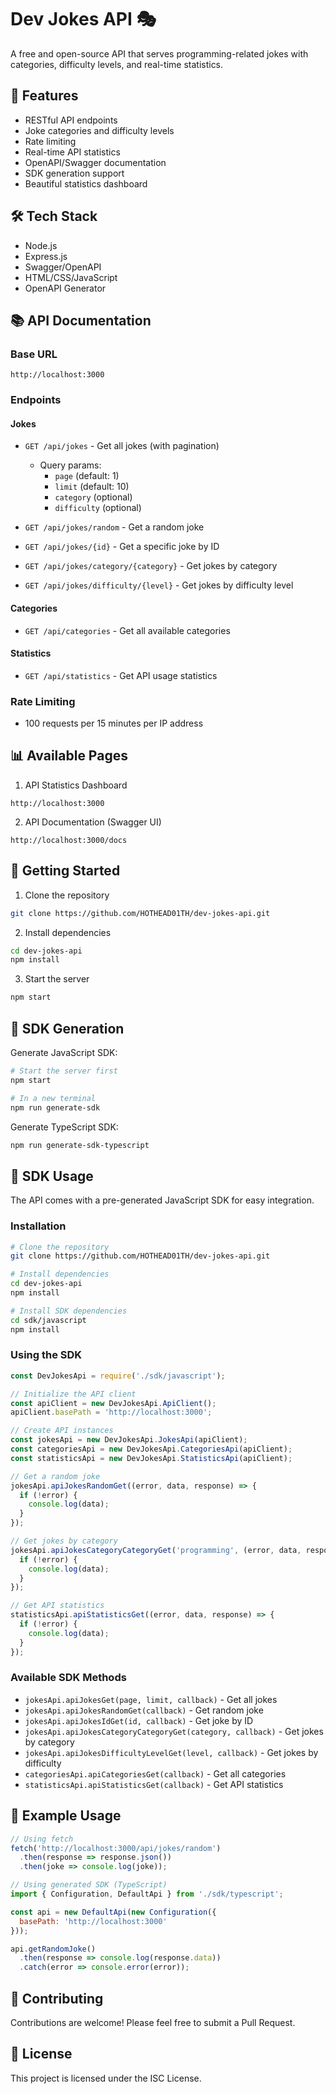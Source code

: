 # Dev Jokes API 🎭

A free and open-source API that serves programming-related jokes with categories, difficulty levels, and real-time statistics.

## 🚀 Features

- RESTful API endpoints
- Joke categories and difficulty levels
- Rate limiting
- Real-time API statistics
- OpenAPI/Swagger documentation
- SDK generation support
- Beautiful statistics dashboard

## 🛠️ Tech Stack

- Node.js
- Express.js
- Swagger/OpenAPI
- HTML/CSS/JavaScript
- OpenAPI Generator

## 📚 API Documentation

### Base URL
```
http://localhost:3000
```

### Endpoints

#### Jokes
- `GET /api/jokes` - Get all jokes (with pagination)
  - Query params: 
    - `page` (default: 1)
    - `limit` (default: 10)
    - `category` (optional)
    - `difficulty` (optional)

- `GET /api/jokes/random` - Get a random joke
- `GET /api/jokes/{id}` - Get a specific joke by ID
- `GET /api/jokes/category/{category}` - Get jokes by category
- `GET /api/jokes/difficulty/{level}` - Get jokes by difficulty level

#### Categories
- `GET /api/categories` - Get all available categories

#### Statistics
- `GET /api/statistics` - Get API usage statistics

### Rate Limiting
- 100 requests per 15 minutes per IP address

## 📊 Available Pages

1. API Statistics Dashboard
```
http://localhost:3000
```

2. API Documentation (Swagger UI)
```
http://localhost:3000/docs
```

## 🚦 Getting Started

1. Clone the repository
```bash
git clone https://github.com/HOTHEAD01TH/dev-jokes-api.git
```

2. Install dependencies
```bash
cd dev-jokes-api
npm install
```

3. Start the server
```bash
npm start
```

## 🔧 SDK Generation

Generate JavaScript SDK:
```bash
# Start the server first
npm start

# In a new terminal
npm run generate-sdk
```

Generate TypeScript SDK:
```bash
npm run generate-sdk-typescript
```

## 🔧 SDK Usage

The API comes with a pre-generated JavaScript SDK for easy integration.

### Installation

```bash
# Clone the repository
git clone https://github.com/HOTHEAD01TH/dev-jokes-api.git

# Install dependencies
cd dev-jokes-api
npm install

# Install SDK dependencies
cd sdk/javascript
npm install
```

### Using the SDK

```javascript
const DevJokesApi = require('./sdk/javascript');

// Initialize the API client
const apiClient = new DevJokesApi.ApiClient();
apiClient.basePath = 'http://localhost:3000';

// Create API instances
const jokesApi = new DevJokesApi.JokesApi(apiClient);
const categoriesApi = new DevJokesApi.CategoriesApi(apiClient);
const statisticsApi = new DevJokesApi.StatisticsApi(apiClient);

// Get a random joke
jokesApi.apiJokesRandomGet((error, data, response) => {
  if (!error) {
    console.log(data);
  }
});

// Get jokes by category
jokesApi.apiJokesCategoryCategoryGet('programming', (error, data, response) => {
  if (!error) {
    console.log(data);
  }
});

// Get API statistics
statisticsApi.apiStatisticsGet((error, data, response) => {
  if (!error) {
    console.log(data);
  }
});
```

### Available SDK Methods

- `jokesApi.apiJokesGet(page, limit, callback)` - Get all jokes
- `jokesApi.apiJokesRandomGet(callback)` - Get random joke
- `jokesApi.apiJokesIdGet(id, callback)` - Get joke by ID
- `jokesApi.apiJokesCategoryCategoryGet(category, callback)` - Get jokes by category
- `jokesApi.apiJokesDifficultyLevelGet(level, callback)` - Get jokes by difficulty
- `categoriesApi.apiCategoriesGet(callback)` - Get all categories
- `statisticsApi.apiStatisticsGet(callback)` - Get API statistics

## 📝 Example Usage

```javascript
// Using fetch
fetch('http://localhost:3000/api/jokes/random')
  .then(response => response.json())
  .then(joke => console.log(joke));

// Using generated SDK (TypeScript)
import { Configuration, DefaultApi } from './sdk/typescript';

const api = new DefaultApi(new Configuration({
  basePath: 'http://localhost:3000'
}));

api.getRandomJoke()
  .then(response => console.log(response.data))
  .catch(error => console.error(error));
```

## 🤝 Contributing

Contributions are welcome! Please feel free to submit a Pull Request.

## 📄 License

This project is licensed under the ISC License.

